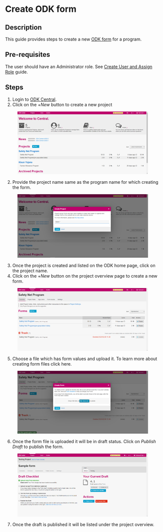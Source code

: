 # Create ODK form

## Description

This guide provides steps to create a new [ODK form](../../modules/secure-registry/offline-registration.md#odk-form) for a program.

## Pre-requisites

The user should have an Administrator role. See [Create User and Assign Role](assign-roles-to-users.md) guide.

## Steps

1. Login to [ODK Central](../../modules/secure-registry/offline-registration.md#odk-central).
2. Click on the +_New_ button to create a new project

<figure><img src="../../.gitbook/assets/odk-central.png" alt=""><figcaption></figcaption></figure>

2. &#x20;Provide the project name same as the program name for which creating the form.

<figure><img src="../../.gitbook/assets/project-name.png" alt=""><figcaption></figcaption></figure>

3. Once the project is created and listed on the ODK home page, click on the project name.
4. Click on the +_New_ button on the project overview page to create a new form.

<figure><img src="../../.gitbook/assets/project-overview-page.png" alt=""><figcaption></figcaption></figure>

5. Choose a file which has form values and upload it. To learn more about creating form files click here.

<figure><img src="../../.gitbook/assets/form-upload.png" alt=""><figcaption></figcaption></figure>

6. Once the form file is uploaded it will be in draft status. Click on _Publish_ _Draft_ to publish the form.

<figure><img src="../../.gitbook/assets/publishing-draft.png" alt=""><figcaption></figcaption></figure>

7. Once the draft is published it will be listed under the project overview.
